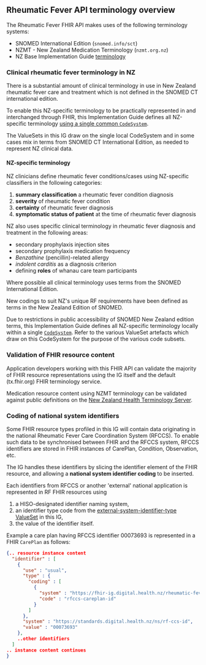 ## Rheumatic Fever API terminology overview

The Rheumatic Fever FHIR API makes uses of the following terminology systems:

- SNOMED International Edition (`snomed.info/sct`)
- NZMT - New Zealand Medication Terminology (`nzmt.org.nz`)
- NZ Base Implementation Guide [terminology](https://fhir.org.nz/ig/base/terminology.html)

### Clinical rheumatic fever terminology in NZ

There is a substantial amount of clinical terminology in use in New Zealand rheumatic fever care and treatment which is not defined in the SNOMED CT international edition.

To enable this NZ-specific terminology to be practically represented in and interchanged through FHIR, this Implementation Guide defines all NZ-specific terminology [using a single common `CodeSystem`](CodeSystem-nz-rheumaticfever-codesystem.html).

The ValueSets in this IG draw on the single local CodeSystem and in some cases mix in terms from SNOMED CT International Edition, as needed to represent NZ clinical data.

#### NZ-specific terminology

NZ clinicians define rheumatic fever conditions/cases using NZ-specific classifiers in the following categories:

1. **summary classification** a rheumatic fever condition diagnosis
1. **severity** of rheumatic fever condition
1. **certainty** of rheumatic fever diagnosis
1. **symptomatic status of patient** at the time of rheumatic fever diagnosis

NZ also uses specific clinical terminology in rheumatic fever diagnosis and treatment in the following areas:

- secondary prophylaxis injection sites
- secondary prophylaxis medication frequency
- *Benzathine* (pencillin)-related allergy
- *indolent carditis* as a diagnosis criterion
- defining **roles** of whanau care team participants

Where possible all clinical terminology uses terms from the SNOMED International Edition.

New codings to suit NZ's unique RF requirements have been defined as terms in the New Zealand Edition of SNOMED.

Due to restrictions in public accessibility of SNOMED New Zealand edition terms, this Implementation Guide defines all NZ-specific terminology locally within a single [`CodeSystem`](CodeSystem-nz-rheumaticfever-codesystem.html).  Refer to the various ValueSet artefacts which draw on this CodeSystem for the purpose of the various code subsets.

### Validation of FHIR resource content

Application developers working with this FHIR API can validate the majority of FHIR resource representations using the IG itself and the default (tx.fhir.org) FHIR terminology service.

Medication resource content using NZMT terminology can be validated against public definitions on the [New Zealand Health Terminology Server](https://nzhts.digital.health.nz/fhir).

### Coding of national system identifiers

Some FHIR resource types profiled in this IG will contain data originating in the national Rheumatic Fever Care Coordination System (RFCCS).  To enable such data to be synchronised between FHIR and the RFCCS system, RFCCS identifiers are stored in FHIR instances of CarePlan, Condition, Observation, etc.

The IG handles these identifiers by slicing the identifier element of the FHIR resource, and allowing a **national system identifier coding** to be inserted.

Each identifiers from RFCCS or another 'external' national application is represented in RF FHIR resources using

1. a HISO-designated identifier naming system,
1. an identifier type code from the [external-system-identifier-type ValueSet](ValueSet-external-system-identifier-type-code.html) in this IG,
1. the value of the identifier itself.

Example a care plan having RFCCS identifier 00073693 is represented in a FHIR `CarePlan` as follows:
```json
{.. resource instance content
  "identifier" : [
    {
      "use" : "usual",
      "type" : {
        "coding" : [
          {
            "system" : "https://fhir-ig.digital.health.nz/rheumatic-fever/CodeSystem/nz-rheumaticfever-codesystem",
            "code" : "rfccs-careplan-id"
          }
        ]
      },
      "system" : "https://standards.digital.health.nz/ns/rf-ccs-id",
      "value" : "00073693"
    },
    ..other identifiers
  ]
.. instance content continues
}

```

